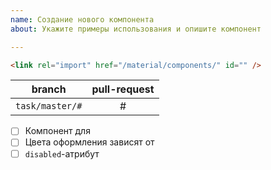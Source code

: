 ```yaml
---
name: Создание нового компонента
about: Укажите примеры использования и опишите компонент

---
```


```html
<link rel="import" href="/material/components/" id="" />


```
|       branch      | pull-request |
| :---------------: | :----------: |
| `task/master/#`   | #            |

- [ ] Компонент для
- [ ] Цвета оформления зависят от
- [ ] `disabled`-атрибут
